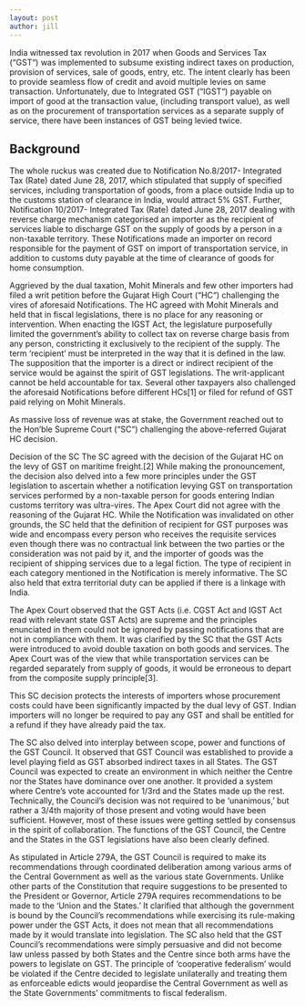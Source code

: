 ```yaml
---
layout: post
author: jill
---
```

India witnessed tax revolution in 2017 when Goods and Services Tax (“GST“) was implemented to subsume existing indirect taxes on production, provision of services, sale of goods, entry, etc. The intent clearly has been to provide seamless flow of credit and avoid multiple levies on same transaction. Unfortunately, due to Integrated GST (“IGST“) payable on import of good at the transaction value, (including transport value), as well as on the procurement of transportation services as a separate supply of service, there have been instances of GST being levied twice.


## Background
The whole ruckus was created due to Notification No.8/2017- Integrated Tax (Rate) dated June 28, 2017, which stipulated that supply of specified services, including transportation of goods, from a place outside India up to the customs station of clearance in India, would attract 5% GST. Further, Notification 10/2017- Integrated Tax (Rate) dated June 28, 2017 dealing with reverse charge mechanism categorised an importer as the recipient of services liable to discharge GST on the supply of goods by a person in a non-taxable territory. These Notifications made an importer on record responsible for the payment of GST on import of transportation service, in addition to customs duty payable at the time of clearance of goods for home consumption.

Aggrieved by the dual taxation, Mohit Minerals and few other importers had filed a writ petition before the Gujarat High Court (“HC“) challenging the vires of aforesaid Notifications. The HC agreed with Mohit Minerals and held that in fiscal legislations, there is no place for any reasoning or intervention. When enacting the IGST Act, the legislature purposefully limited the government’s ability to collect tax on reverse charge basis from any person, constricting it exclusively to the recipient of the supply. The term ‘recipient’ must be interpreted in the way that it is defined in the law. The supposition that the importer is a direct or indirect recipient of the service would be against the spirit of GST legislations. The writ-applicant cannot be held accountable for tax. Several other taxpayers also challenged the aforesaid Notifications before different HCs[1] or filed for refund of GST paid relying on Mohit Minerals.

As massive loss of revenue was at stake, the Government reached out to the Hon’ble Supreme Court (“SC“) challenging the above-referred Gujarat HC decision.

Decision of the SC
The SC agreed with the decision of the Gujarat HC on the levy of GST on maritime freight.[2] While making the pronouncement, the decision also delved into a few more principles under the GST legislation to ascertain whether a notification levying GST on transportation services performed by a non-taxable person for goods entering Indian customs territory was ultra-vires. The Apex Court did not agree with the reasoning of the Gujarat HC. While the Notification was invalidated on other grounds, the SC held that the definition of recipient for GST purposes was wide and encompass every person who receives the requisite services even though there was no contractual link between the two parties or the consideration was not paid by it, and the importer of goods was the recipient of shipping services due to a legal fiction. The type of recipient in each category mentioned in the Notification is merely informative. The SC also held that extra territorial duty can be applied if there is a linkage with India.

The Apex Court observed that the GST Acts (i.e. CGST Act and IGST Act read with relevant state GST Acts) are supreme and the principles enunciated in them could not be ignored by passing notifications that are not in compliance with them. It was clarified by the SC that the GST Acts were introduced to avoid double taxation on both goods and services. The Apex Court was of the view that while transportation services can be regarded separately from supply of goods, it would be erroneous to depart from the composite supply principle[3].

This SC decision protects the interests of importers whose procurement costs could have been significantly impacted by the dual levy of GST. Indian importers will no longer be required to pay any GST and shall be entitled for a refund if they have already paid the tax.

The SC also delved into interplay between scope, power and functions of the GST Council. It observed that GST Council was established to provide a level playing field as GST absorbed indirect taxes in all States. The GST Council was expected to create an environment in which neither the Centre nor the States have dominance over one another. It provided a system where Centre’s vote accounted for 1/3rd and the States made up the rest. Technically, the Council’s decision was not required to be ‘unanimous,’ but rather a 3/4th majority of those present and voting would have been sufficient. However, most of these issues were getting settled by consensus in the spirit of collaboration. The functions of the GST Council, the Centre and the States in the GST legislations have also been clearly defined.

As stipulated in Article 279A, the GST Council is required to make its recommendations through coordinated deliberation among various arms of the Central Government as well as the various state Governments. Unlike other parts of the Constitution that require suggestions to be presented to the President or Governor, Article 279A requires recommendations to be made to the ‘Union and the States.’ It clarified that although the government is bound by the Council’s recommendations while exercising its rule-making power under the GST Acts, it does not mean that all recommendations made by it would translate into legislation. The SC also held that the GST Council’s recommendations were simply persuasive and did not become law unless passed by both States and the Centre since both arms have the powers to legislate on GST. The principle of ‘cooperative federalism’ would be violated if the Centre decided to legislate unilaterally and treating them as enforceable edicts would jeopardise the Central Government as well as the State Governments’ commitments to fiscal federalism.